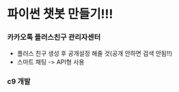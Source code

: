 # 파이썬 챗봇 만들기!!!

### 카카오톡 플러스친구 관리자센터

- 플러스 친구 생성 후 공개설정 해줄 것(공개 안하면 검색 안됨!!)
- 스마트 채팅 -> API형 사용

### c9 개발